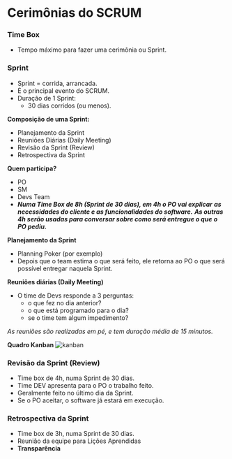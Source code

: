 # Cerimônias do SCRUM

### Time Box

- Tempo máximo para fazer uma cerimônia ou Sprint.

### Sprint

- Sprint = corrida, arrancada.
- É o principal evento do SCRUM.
- Duração de 1 Sprint:
  - 30 dias corridos (ou menos).

**Composição de uma Sprint:**

- Planejamento da Sprint
- Reuniões Diárias (Daily Meeting)
- Revisão da Sprint (Review)
- Retrospectiva da Sprint

**Quem participa?**

- PO
- SM
- Devs Team
- **_Numa Time Box de 8h (Sprint de 30 dias), em 4h o PO vai explicar_**
  **_as necessidades do cliente e as funcionalidades do software._**
  **_As outras 4h serão usadas para conversar sobre como será entregue o que_**
  **_o PO pediu._**

**Planejamento da Sprint**

- Planning Poker (por exemplo)
- Depois que o team estima o que será feito, ele retorna ao PO o que será possível
entregar naquela Sprint.

**Reuniões diárias (Daily Meeting)**

- O time de Devs responde a 3 perguntas:
  - o que fez no dia anterior?
  - o que está programado para o dia?
  - se o time tem algum impedimento?

_As reuniões são realizadas em pé, e tem duração média de 15 minutos._

**Quadro Kanban**
![kanban](http://blog.diferencialti.com.br/wp-content/uploads/2016/10/kanban-board.png)

### Revisão da Sprint (Review)

- Time box de 4h, numa Sprint de 30 dias.
- Time DEV apresenta para o PO o trabalho feito.
- Geralmente feito no último dia da Sprint.
- Se o PO aceitar, o software já estará em execução.

### Retrospectiva da Sprint

- Time box de 3h, numa Sprint de 30 dias.
- Reunião da equipe para Lições Aprendidas
- **Transparência**




